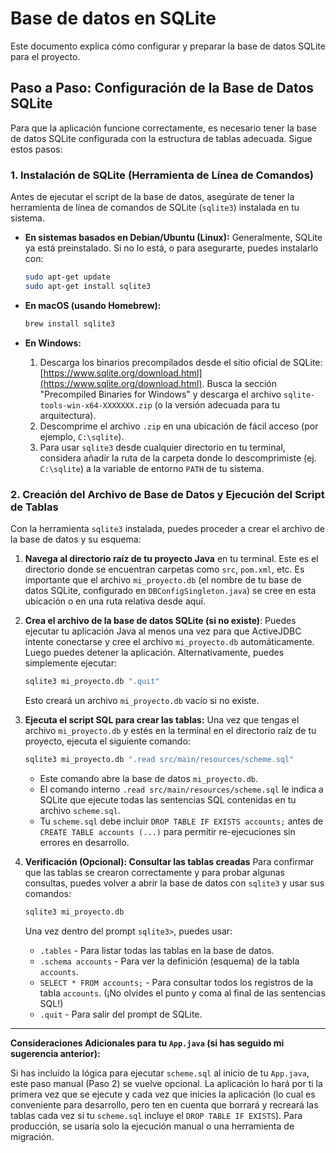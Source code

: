 # Base de datos en SQLite

Este documento explica cómo configurar y preparar la base de datos SQLite para el proyecto.

## Paso a Paso: Configuración de la Base de Datos SQLite

Para que la aplicación funcione correctamente, es necesario tener la base de datos SQLite configurada con la estructura de tablas adecuada. Sigue estos pasos:

### 1. Instalación de SQLite (Herramienta de Línea de Comandos)

Antes de ejecutar el script de la base de datos, asegúrate de tener la herramienta de línea de comandos de SQLite (`sqlite3`) instalada en tu sistema.

* **En sistemas basados en Debian/Ubuntu (Linux):**
    Generalmente, SQLite ya está preinstalado. Si no lo está, o para asegurarte, puedes instalarlo con:
    ```bash
    sudo apt-get update
    sudo apt-get install sqlite3
    ```

* **En macOS (usando Homebrew):**
    ```bash
    brew install sqlite3
    ```

* **En Windows:**
    1.  Descarga los binarios precompilados desde el sitio oficial de SQLite: [https://www.sqlite.org/download.html](https://www.sqlite.org/download.html). Busca la sección "Precompiled Binaries for Windows" y descarga el archivo `sqlite-tools-win-x64-XXXXXXX.zip` (o la versión adecuada para tu arquitectura).
    2.  Descomprime el archivo `.zip` en una ubicación de fácil acceso (por ejemplo, `C:\sqlite`).
    3.  Para usar `sqlite3` desde cualquier directorio en tu terminal, considera añadir la ruta de la carpeta donde lo descomprimiste (ej. `C:\sqlite`) a la variable de entorno `PATH` de tu sistema.

### 2. Creación del Archivo de Base de Datos y Ejecución del Script de Tablas

Con la herramienta `sqlite3` instalada, puedes proceder a crear el archivo de la base de datos y su esquema:

1.  **Navega al directorio raíz de tu proyecto Java** en tu terminal. Este es el directorio donde se encuentran carpetas como `src`, `pom.xml`, etc. Es importante que el archivo `mi_proyecto.db` (el nombre de tu base de datos SQLite, configurado en `DBConfigSingleton.java`) se cree en esta ubicación o en una ruta relativa desde aquí.

2.  **Crea el archivo de la base de datos SQLite (si no existe)**:
    Puedes ejecutar tu aplicación Java al menos una vez para que ActiveJDBC intente conectarse y cree el archivo `mi_proyecto.db` automáticamente. Luego puedes detener la aplicación. Alternativamente, puedes simplemente ejecutar:
    ```bash
    sqlite3 mi_proyecto.db ".quit"
    ```
    Esto creará un archivo `mi_proyecto.db` vacío si no existe.

3.  **Ejecuta el script SQL para crear las tablas:**
    Una vez que tengas el archivo `mi_proyecto.db` y estés en la terminal en el directorio raíz de tu proyecto, ejecuta el siguiente comando:
    ```bash
    sqlite3 mi_proyecto.db ".read src/main/resources/scheme.sql"
    ```
    * Este comando abre la base de datos `mi_proyecto.db`.
    * El comando interno `.read src/main/resources/scheme.sql` le indica a SQLite que ejecute todas las sentencias SQL contenidas en tu archivo `scheme.sql`.
    * Tu `scheme.sql` debe incluir `DROP TABLE IF EXISTS accounts;` antes de `CREATE TABLE accounts (...)` para permitir re-ejecuciones sin errores en desarrollo.

4.  **Verificación (Opcional): Consultar las tablas creadas**
    Para confirmar que las tablas se crearon correctamente y para probar algunas consultas, puedes volver a abrir la base de datos con `sqlite3` y usar sus comandos:
    ```bash
    sqlite3 mi_proyecto.db
    ```
    Una vez dentro del prompt `sqlite3>`, puedes usar:
    * `.tables` - Para listar todas las tablas en la base de datos.
    * `.schema accounts` - Para ver la definición (esquema) de la tabla `accounts`.
    * `SELECT * FROM accounts;` - Para consultar todos los registros de la tabla `accounts`. (¡No olvides el punto y coma al final de las sentencias SQL!)
    * `.quit` - Para salir del prompt de SQLite.

---

**Consideraciones Adicionales para tu `App.java` (si has seguido mi sugerencia anterior):**

Si has incluido la lógica para ejecutar `scheme.sql` al inicio de tu `App.java`, este paso manual (Paso 2) se vuelve opcional. La aplicación lo hará por ti la primera vez que se ejecute y cada vez que inicies la aplicación (lo cual es conveniente para desarrollo, pero ten en cuenta que borrará y recreará las tablas cada vez si tu `scheme.sql` incluye el `DROP TABLE IF EXISTS`). Para producción, se usaría solo la ejecución manual o una herramienta de migración.
